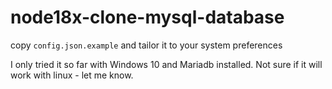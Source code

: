 # node18x-clone-mysql-database
copy `config.json.example` and tailor it to your system preferences

I only tried it so far with Windows 10 and Mariadb installed. Not sure if it will work with linux - let me know.
